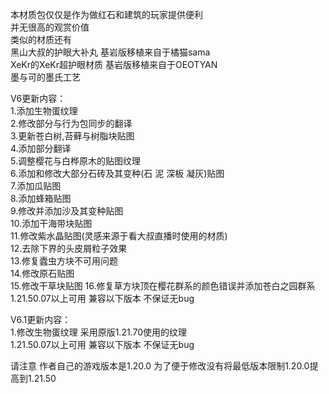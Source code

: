 本材质包仅仅是作为做红石和建筑的玩家提供便利                             
并无很高的观赏价值                             
类似的材质还有                             
黑山大叔的护眼大补丸 基岩版移植来自于橘猫sama                             
 XeKr的XeKr超护眼材质 基岩版移植来自于OEOTYAN                             
 墨与可的墨氏工艺                             

V6更新内容：                             
1.添加生物蛋纹理                             
2.修改部分与行为包同步的翻译                             
3.更新苍白树,苔藓与树脂块贴图                             
4.添加部分翻译                             
5.调整樱花与白桦原木的贴图纹理                             
6.添加和修改大部分石砖及其变种(石 泥 深板 凝灰)贴图                             
7.添加瓜贴图                             
8.添加蜂箱贴图                             
9.修改并添加沙及其变种贴图                             
10.添加干海带块贴图                             
11.修改紫水晶贴图(灵感来源于看大叔直播时使用的材质)                             
12.去除下界的头皮屑粒子效果                             
13.修复蠹虫方块不可用问题                             
14.修改原石贴图                             
15.修改干草块贴图
16.修复草方块顶在樱花群系的颜色错误并添加苍白之园群系                             
1.21.50.07以上可用 兼容以下版本 不保证无bug                             
                             
V6.1更新内容：                             
1.修改生物蛋纹理 采用原版1.21.70使用的纹理                             
1.21.50.07以上可用 兼容以下版本 不保证无bug                             

请注意 作者自己的游戏版本是1.20.0 为了便于修改没有将最低版本限制1.20.0提高到1.21.50                             
